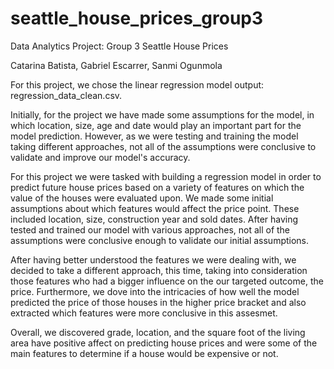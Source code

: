 # seattle_house_prices_group3
Data Analytics Project: Group 3 Seattle House Prices

Catarina Batista, Gabriel Escarrer, Sanmi Ogunmola

For this project, we chose the linear regression model output: regression_data_clean.csv.

Initially, for the project we have made some assumptions for the model, in which location, size, age and date would play an important part for the model prediction. However, as we were testing and training the model taking different approaches, not all of the assumptions were conclusive to validate and improve our model's accuracy.


For this project we were tasked with building a regression model in order to predict future house prices based on a variety of features on which the value of the houses were evaluated upon. We made some initial assumptions about which features would affect the price point. These included location, size, construction year and sold dates. After having tested and trained our model with various approaches, not all of the assumptions were conclusive enough to validate our initial assumptions. 

After having better understood the features we were dealing with, we decided to take a different approach, this time, taking into consideration those features who had a bigger influence on the our targeted outcome, the price. 
Furthermore, we dove into the intricacies of how well the model predicted the price of those houses in the higher price bracket and also extracted which features were more conclusive in this assesmet.

Overall, we discovered grade, location, and the square foot of the living area have positive affect on predicting house prices and were some of the main features to determine if a house would be expensive or not.

